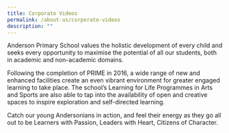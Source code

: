 ```yaml
---
title: Corporate Videos
permalink: /about-us/corporate-videos
description: ""
---
```



<div id="_ptoo_24967" class="pageblock_box ">
<p class=""><span class="">Anderson Primary School values the holistic development of every child and seeks every opportunity to maximise the potential of all our students, both in academic and non-academic domains.</span></p>
<p class=""><span class="">Following the completion of PRIME in 2016, a wide range of new and enhanced facilities create an even vibrant environment for greater engaged learning to take place. The school&rsquo;s Learning for Life Programmes in Arts and Sports are also able to tap into the availability of open and creative spaces to inspire exploration and self-directed learning.</span></p>
<p class=""><span class="">Catch our young Andersonians in action, and feel their energy as they go all out to be Learners with Passion, Leaders with Heart, Citizens of Character.</span></p>
</div>